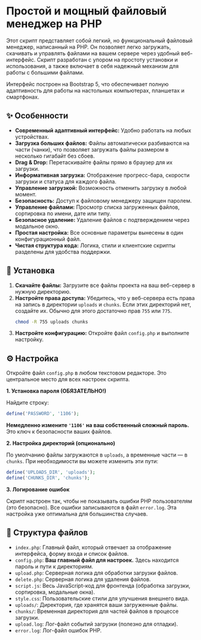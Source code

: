 # Простой и мощный файловый менеджер на PHP

Этот скрипт представляет собой легкий, но функциональный файловый менеджер, написанный на PHP. Он позволяет легко загружать, скачивать и управлять файлами на вашем сервере через удобный веб-интерфейс. Скрипт разработан с упором на простоту установки и использования, а также включает в себя надежный механизм для работы с большими файлами.

Интерфейс построен на Bootstrap 5, что обеспечивает полную адаптивность для работы на настольных компьютерах, планшетах и смартфонах.

## ✨ Особенности

- **Современный адаптивный интерфейс:** Удобно работать на любых устройствах.
- **Загрузка больших файлов:** Файлы автоматически разбиваются на части (чанки), что позволяет загружать файлы размером в несколько гигабайт без сбоев.
- **Drag & Drop:** Перетаскивайте файлы прямо в браузер для их загрузки.
- **Информативная загрузка:** Отображение прогресс-бара, скорости загрузки и статуса для каждого файла.
- **Управление загрузкой:** Возможность отменить загрузку в любой момент.
- **Безопасность:** Доступ к файловому менеджеру защищен паролем.
- **Управление файлами:** Просмотр списка загруженных файлов, сортировка по имени, дате или типу.
- **Безопасное удаление:** Удаление файлов с подтверждением через модальное окно.
- **Простая настройка:** Все основные параметры вынесены в один конфигурационный файл.
- **Чистая структура кода:** Логика, стили и клиентские скрипты разделены для удобства поддержки.

## 🚀 Установка

1.  **Скачайте файлы:** Загрузите все файлы проекта на ваш веб-сервер в нужную директорию.
2.  **Настройте права доступа:** Убедитесь, что у веб-сервера есть права на запись в директории `uploads` и `chunks`. Если этих директорий нет, создайте их. Обычно для этого достаточно прав `755` или `775`.
    ```bash
    chmod -R 755 uploads chunks
    ```
3.  **Настройте конфигурацию:** Откройте файл `config.php` и выполните настройку.

## ⚙️ Настройка

Откройте файл `config.php` в любом текстовом редакторе. Это центральное место для всех настроек скрипта.

**1. Установка пароля (ОБЯЗАТЕЛЬНО!)**

Найдите строку:
```php
define('PASSWORD', '1106');
```
**Немедленно измените `'1106'` на ваш собственный сложный пароль.** Это ключ к безопасности ваших файлов.

**2. Настройка директорий (опционально)**

По умолчанию файлы загружаются в `uploads`, а временные части — в `chunks`. При необходимости вы можете изменить эти пути:
```php
define('UPLOADS_DIR', 'uploads');
define('CHUNKS_DIR', 'chunks');
```

**3. Логирование ошибок**

Скрипт настроен так, чтобы не показывать ошибки PHP пользователям (это безопасно). Все ошибки записываются в файл `error.log`. Эта настройка уже оптимальна для большинства случаев.

## 📂 Структура файлов

- `index.php`: Главный файл, который отвечает за отображение интерфейса, форму входа и список файлов.
- `config.php`: **Ваш главный файл для настроек.** Здесь находится пароль и пути к директориям.
- `upload.php`: Серверная логика для обработки загрузки файлов.
- `delete.php`: Серверная логика для удаления файлов.
- `script.js`: Весь JavaScript-код для фронтенда (обработка загрузки, сортировка, модальные окна).
- `style.css`: Пользовательские стили для улучшения внешнего вида.
- `uploads/`: Директория, где хранятся ваши загруженные файлы.
- `chunks/`: Временная директория для частей файлов в процессе загрузки.
- `upload.log`: Лог-файл событий загрузки (полезно для отладки).
- `error.log`: Лог-файл ошибок PHP.
